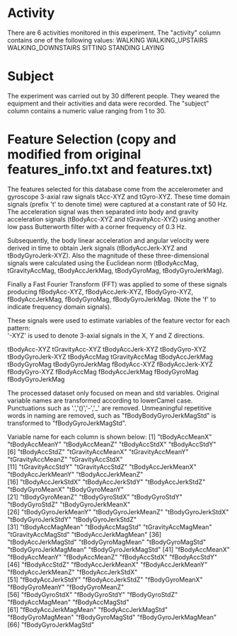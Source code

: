 Activity
==========
There are 6 activities monitored in this experiment. The "activity" column contains one of the following values:
WALKING
WALKING_UPSTAIRS
WALKING_DOWNSTAIRS
SITTING
STANDING
LAYING

Subject
==========
The experiment was carried out by 30 different people. They weared the equipment and their activities and data were recorded. The "subject" column contains a numeric value ranging from 1 to 30.


Feature Selection (copy and modified from original features_info.txt and features.txt)
======================================================================================

The features selected for this database come from the accelerometer and gyroscope 3-axial raw signals tAcc-XYZ and tGyro-XYZ. These time domain signals (prefix 't' to denote time) were captured at a constant rate of 50 Hz. The acceleration signal was then separated into body and gravity acceleration signals (tBodyAcc-XYZ and tGravityAcc-XYZ) using another low pass Butterworth filter with a corner frequency of 0.3 Hz. 

Subsequently, the body linear acceleration and angular velocity were derived in time to obtain Jerk signals (tBodyAccJerk-XYZ and tBodyGyroJerk-XYZ). Also the magnitude of these three-dimensional signals were calculated using the Euclidean norm (tBodyAccMag, tGravityAccMag, tBodyAccJerkMag, tBodyGyroMag, tBodyGyroJerkMag). 

Finally a Fast Fourier Transform (FFT) was applied to some of these signals producing fBodyAcc-XYZ, fBodyAccJerk-XYZ, fBodyGyro-XYZ, fBodyAccJerkMag, fBodyGyroMag, fBodyGyroJerkMag. (Note the 'f' to indicate frequency domain signals). 

These signals were used to estimate variables of the feature vector for each pattern:  
'-XYZ' is used to denote 3-axial signals in the X, Y and Z directions.

tBodyAcc-XYZ
tGravityAcc-XYZ
tBodyAccJerk-XYZ
tBodyGyro-XYZ
tBodyGyroJerk-XYZ
tBodyAccMag
tGravityAccMag
tBodyAccJerkMag
tBodyGyroMag
tBodyGyroJerkMag
fBodyAcc-XYZ
fBodyAccJerk-XYZ
fBodyGyro-XYZ
fBodyAccMag
fBodyAccJerkMag
fBodyGyroMag
fBodyGyroJerkMag

The processed dataset only focused on mean and std variables. Original variable names are transformed according to lowerCamel case. Punctuations such as '.','()','-','_' are removed. Unmeaningful repetitive words in naming are removed, such as "fBodyBodyGyroJerkMagStd" is transformed to "fBodyGyroJerkMagStd".

Variable name for each column is shown below:
 [1] "tBodyAccMeanX"        "tBodyAccMeanY"        "tBodyAccMeanZ"        "tBodyAccStdX"         "tBodyAccStdY"        
 [6] "tBodyAccStdZ"         "tGravityAccMeanX"     "tGravityAccMeanY"     "tGravityAccMeanZ"     "tGravityAccStdX"     
[11] "tGravityAccStdY"      "tGravityAccStdZ"      "tBodyAccJerkMeanX"    "tBodyAccJerkMeanY"    "tBodyAccJerkMeanZ"   
[16] "tBodyAccJerkStdX"     "tBodyAccJerkStdY"     "tBodyAccJerkStdZ"     "tBodyGyroMeanX"       "tBodyGyroMeanY"      
[21] "tBodyGyroMeanZ"       "tBodyGyroStdX"        "tBodyGyroStdY"        "tBodyGyroStdZ"        "tBodyGyroJerkMeanX"  
[26] "tBodyGyroJerkMeanY"   "tBodyGyroJerkMeanZ"   "tBodyGyroJerkStdX"    "tBodyGyroJerkStdY"    "tBodyGyroJerkStdZ"   
[31] "tBodyAccMagMean"      "tBodyAccMagStd"       "tGravityAccMagMean"   "tGravityAccMagStd"    "tBodyAccJerkMagMean" 
[36] "tBodyAccJerkMagStd"   "tBodyGyroMagMean"     "tBodyGyroMagStd"      "tBodyGyroJerkMagMean" "tBodyGyroJerkMagStd" 
[41] "fBodyAccMeanX"        "fBodyAccMeanY"        "fBodyAccMeanZ"        "fBodyAccStdX"         "fBodyAccStdY"        
[46] "fBodyAccStdZ"         "fBodyAccJerkMeanX"    "fBodyAccJerkMeanY"    "fBodyAccJerkMeanZ"    "fBodyAccJerkStdX"    
[51] "fBodyAccJerkStdY"     "fBodyAccJerkStdZ"     "fBodyGyroMeanX"       "fBodyGyroMeanY"       "fBodyGyroMeanZ"      
[56] "fBodyGyroStdX"        "fBodyGyroStdY"        "fBodyGyroStdZ"        "fBodyAccMagMean"      "fBodyAccMagStd"      
[61] "fBodyAccJerkMagMean"  "fBodyAccJerkMagStd"   "fBodyGyroMagMean"     "fBodyGyroMagStd"      "fBodyGyroJerkMagMean"
[66] "fBodyGyroJerkMagStd" 